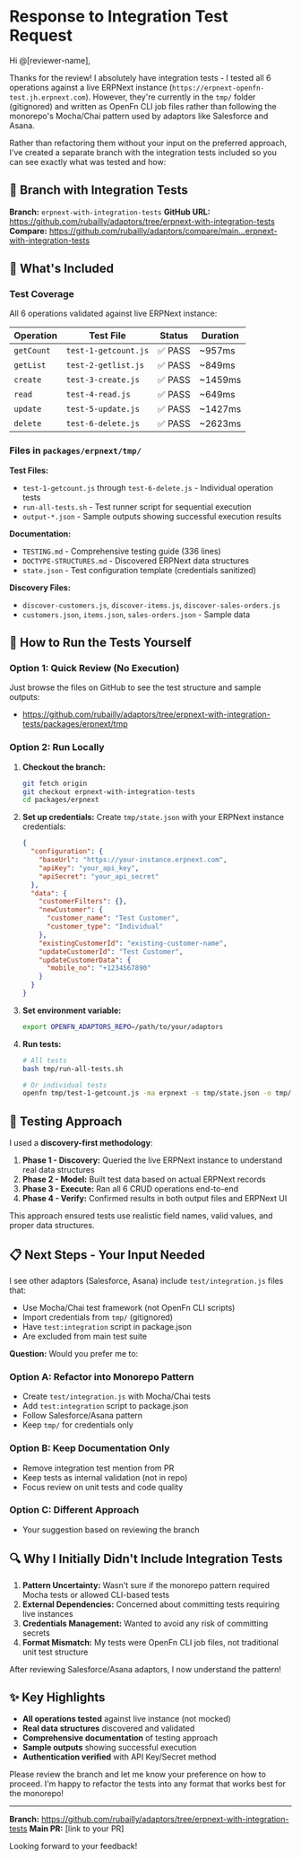 # Response to Integration Test Request

Hi @[reviewer-name],

Thanks for the review! I absolutely have integration tests - I tested all 6 operations against a live ERPNext instance (`https://erpnext-openfn-test.jh.erpnext.com`). However, they're currently in the `tmp/` folder (gitignored) and written as OpenFn CLI job files rather than following the monorepo's Mocha/Chai pattern used by adaptors like Salesforce and Asana.

Rather than refactoring them without your input on the preferred approach, I've created a separate branch with the integration tests included so you can see exactly what was tested and how:

## 📁 Branch with Integration Tests

**Branch:** `erpnext-with-integration-tests`
**GitHub URL:** https://github.com/rubailly/adaptors/tree/erpnext-with-integration-tests
**Compare:** https://github.com/rubailly/adaptors/compare/main...erpnext-with-integration-tests

## 🧪 What's Included

### Test Coverage
All 6 operations validated against live ERPNext instance:

| Operation | Test File | Status | Duration |
|-----------|-----------|--------|----------|
| `getCount` | `test-1-getcount.js` | ✅ PASS | ~957ms |
| `getList` | `test-2-getlist.js` | ✅ PASS | ~849ms |
| `create` | `test-3-create.js` | ✅ PASS | ~1459ms |
| `read` | `test-4-read.js` | ✅ PASS | ~649ms |
| `update` | `test-5-update.js` | ✅ PASS | ~1427ms |
| `delete` | `test-6-delete.js` | ✅ PASS | ~2623ms |

### Files in `packages/erpnext/tmp/`

**Test Files:**
- `test-1-getcount.js` through `test-6-delete.js` - Individual operation tests
- `run-all-tests.sh` - Test runner script for sequential execution
- `output-*.json` - Sample outputs showing successful execution results

**Documentation:**
- `TESTING.md` - Comprehensive testing guide (336 lines)
- `DOCTYPE-STRUCTURES.md` - Discovered ERPNext data structures
- `state.json` - Test configuration template (credentials sanitized)

**Discovery Files:**
- `discover-customers.js`, `discover-items.js`, `discover-sales-orders.js`
- `customers.json`, `items.json`, `sales-orders.json` - Sample data

## 🚀 How to Run the Tests Yourself

### Option 1: Quick Review (No Execution)
Just browse the files on GitHub to see the test structure and sample outputs:
- https://github.com/rubailly/adaptors/tree/erpnext-with-integration-tests/packages/erpnext/tmp

### Option 2: Run Locally

1. **Checkout the branch:**
   ```bash
   git fetch origin
   git checkout erpnext-with-integration-tests
   cd packages/erpnext
   ```

2. **Set up credentials:**
   Create `tmp/state.json` with your ERPNext instance credentials:
   ```json
   {
     "configuration": {
       "baseUrl": "https://your-instance.erpnext.com",
       "apiKey": "your_api_key",
       "apiSecret": "your_api_secret"
     },
     "data": {
       "customerFilters": {},
       "newCustomer": {
         "customer_name": "Test Customer",
         "customer_type": "Individual"
       },
       "existingCustomerId": "existing-customer-name",
       "updateCustomerId": "Test Customer",
       "updateCustomerData": {
         "mobile_no": "+1234567890"
       }
     }
   }
   ```

3. **Set environment variable:**
   ```bash
   export OPENFN_ADAPTORS_REPO=/path/to/your/adaptors
   ```

4. **Run tests:**
   ```bash
   # All tests
   bash tmp/run-all-tests.sh

   # Or individual tests
   openfn tmp/test-1-getcount.js -ma erpnext -s tmp/state.json -o tmp/output.json
   ```

## 🤔 Testing Approach

I used a **discovery-first methodology**:

1. **Phase 1 - Discovery:** Queried the live ERPNext instance to understand real data structures
2. **Phase 2 - Model:** Built test data based on actual ERPNext records
3. **Phase 3 - Execute:** Ran all 6 CRUD operations end-to-end
4. **Phase 4 - Verify:** Confirmed results in both output files and ERPNext UI

This approach ensured tests use realistic field names, valid values, and proper data structures.

## 📋 Next Steps - Your Input Needed

I see other adaptors (Salesforce, Asana) include `test/integration.js` files that:
- Use Mocha/Chai test framework (not OpenFn CLI scripts)
- Import credentials from `tmp/` (gitignored)
- Have `test:integration` script in package.json
- Are excluded from main test suite

**Question:** Would you prefer me to:

### Option A: Refactor into Monorepo Pattern
- Create `test/integration.js` with Mocha/Chai tests
- Add `test:integration` script to package.json
- Follow Salesforce/Asana pattern
- Keep `tmp/` for credentials only

### Option B: Keep Documentation Only
- Remove integration test mention from PR
- Keep tests as internal validation (not in repo)
- Focus review on unit tests and code quality

### Option C: Different Approach
- Your suggestion based on reviewing the branch

## 🔍 Why I Initially Didn't Include Integration Tests

1. **Pattern Uncertainty:** Wasn't sure if the monorepo pattern required Mocha tests or allowed CLI-based tests
2. **External Dependencies:** Concerned about committing tests requiring live instances
3. **Credentials Management:** Wanted to avoid any risk of committing secrets
4. **Format Mismatch:** My tests were OpenFn CLI job files, not traditional unit test structure

After reviewing Salesforce/Asana adaptors, I now understand the pattern!

## ✨ Key Highlights

- **All operations tested** against live instance (not mocked)
- **Real data structures** discovered and validated
- **Comprehensive documentation** of testing approach
- **Sample outputs** showing successful execution
- **Authentication verified** with API Key/Secret method

Please review the branch and let me know your preference on how to proceed. I'm happy to refactor the tests into any format that works best for the monorepo!

---

**Branch:** https://github.com/rubailly/adaptors/tree/erpnext-with-integration-tests
**Main PR:** [link to your PR]

Looking forward to your feedback!
